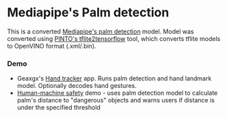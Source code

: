 # Mediapipe's Palm detection

This is a converted [Mediapipe's palm detection](https://google.github.io/mediapipe/solutions/hands.html#palm-detection-model) model. Model was converted using [PINTO's tflite2tensorflow](https://github.com/PINTO0309/tflite2tensorflow) tool, which converts tflite models to OpenVINO format (.xml/.bin).

### Demo

- Geaxgx's [Hand tracker](https://github.com/geaxgx/depthai_hand_tracker) app. Runs palm detection and hand landmark model. Optionally decodes hand gestures.
- [Human-machine safety](https://github.com/luxonis/depthai-experiments/tree/master/gen2-human-machine-safety) demo - uses palm detection model to calculate palm's distance to "dangerous" objects and warns users if distance is under the specified threshold